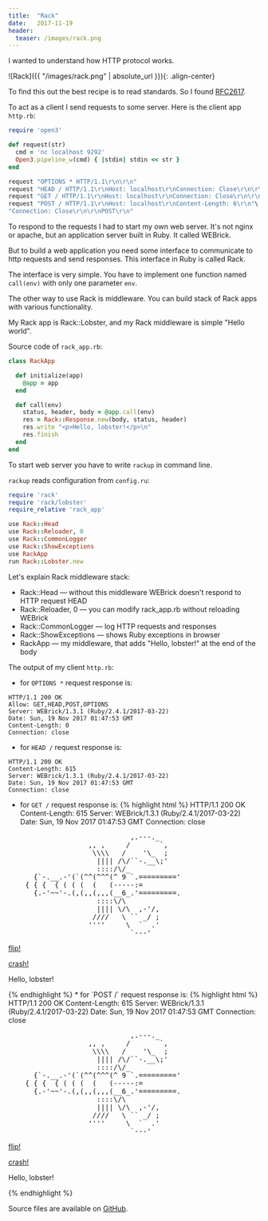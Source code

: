 ```yaml
---
title:  "Rack"
date:   2017-11-19
header:
  teaser: /images/rack.png
---
```

I wanted to understand how HTTP protocol works.

![Rack]({{ "/images/rack.png" | absolute_url }}){: .align-center}

To find this out the best recipe is to read standards.
So I found [RFC2617][RFC2617].

To act as a client I send requests to some server.
Here is the client app `http.rb`:
```ruby
require 'open3'

def request(str)
  cmd = 'nc localhost 9292'
  Open3.pipeline_w(cmd) { |stdin| stdin << str }
end

request "OPTIONS * HTTP/1.1\r\n\r\n"
request "HEAD / HTTP/1.1\r\nHost: localhost\r\nConnection: Close\r\n\r\n"
request "GET / HTTP/1.1\r\nHost: localhost\r\nConnection: Close\r\n\r\n"
request "POST / HTTP/1.1\r\nHost: localhost\r\nContent-Length: 6\r\n"\
"Connection: Close\r\n\r\nPOST\r\n"
```

To respond to the requests I had to start my own web server.
It's not nginx or apache, but an application server built in Ruby.
It called WEBrick.

But to build a web application you need some interface to communicate to http requests and send responses.
This interface in Ruby is called Rack. 

The interface is very simple.
You have to implement one function named `call(env)` with only one parameter `env`.

The other way to use Rack is middleware. You can build stack of Rack apps with various functionality.

My Rack app is Rack::Lobster, and my Rack middleware is simple "Hello world".

Source code of `rack_app.rb`:
```ruby
class RackApp

  def initialize(app)
    @app = app
  end

  def call(env)
    status, header, body = @app.call(env)
    res = Rack::Response.new(body, status, header)
    res.write "<p>Hello, lobster!</p>\n"
    res.finish
  end
end
```

To start web server you have to write `rackup` in command line.

`rackup` reads configuration from `config.ru`:
```ruby
require 'rack'
require 'rack/lobster'
require_relative 'rack_app'

use Rack::Head
use Rack::Reloader, 0
use Rack::CommonLogger
use Rack::ShowExceptions
use RackApp
run Rack::Lobster.new
```

Let's explain Rack middleware stack:
- Rack::Head — without this middleware WEBrick doesn't respond to HTTP request HEAD
- Rack::Reloader, 0 — you can modify rack_app.rb without reloading WEBrick
- Rack::CommonLogger — log HTTP requests and responses
- Rack::ShowExceptions — shows Ruby exceptions in browser
- RackApp — my middleware, that adds "Hello, lobster!" at the end of the body

The output of my client `http.rb`:
* for `OPTIONS *` request response is:
```
HTTP/1.1 200 OK 
Allow: GET,HEAD,POST,OPTIONS
Server: WEBrick/1.3.1 (Ruby/2.4.1/2017-03-22)
Date: Sun, 19 Nov 2017 01:47:53 GMT
Content-Length: 0
Connection: close
```
* for `HEAD /` request response is:
```
HTTP/1.1 200 OK 
Content-Length: 615
Server: WEBrick/1.3.1 (Ruby/2.4.1/2017-03-22)
Date: Sun, 19 Nov 2017 01:47:53 GMT
Connection: close
```
* for `GET /` request response is:
{% highlight html %}
HTTP/1.1 200 OK 
Content-Length: 615
Server: WEBrick/1.3.1 (Ruby/2.4.1/2017-03-22)
Date: Sun, 19 Nov 2017 01:47:53 GMT
Connection: close

<title>Lobstericious!</title><pre>                             ,.---._
                   ,, ,     /       `,
                    \\\\   /    '\_  ;
                     |||| /\/``-.__\;'
                     ::::/\/_
      {`-.__.-'(`(^^(^^^(^ 9 `.========='
    { { {  { ( ( (  (   (-----:=
      {.-'~~'-.(,(,,(,,,(__6_.'=========.
                     ::::\/\
                     |||| \/\  ,-'/,
                    ////   \ `` _/ ;
                   ''''     \  `  .'
                             `---'
</pre><p><a href='?flip=left'>flip!</a></p><p><a href='?flip=crash'>crash!</a></p>
<p>Hello, lobster!</p>
{% endhighlight %}
* for `POST /` request response is:
{% highlight html %}
HTTP/1.1 200 OK 
Content-Length: 615
Server: WEBrick/1.3.1 (Ruby/2.4.1/2017-03-22)
Date: Sun, 19 Nov 2017 01:47:53 GMT
Connection: close

<title>Lobstericious!</title><pre>                             ,.---._
                   ,, ,     /       `,
                    \\\\   /    '\_  ;
                     |||| /\/``-.__\;'
                     ::::/\/_
      {`-.__.-'(`(^^(^^^(^ 9 `.========='
    { { {  { ( ( (  (   (-----:=
      {.-'~~'-.(,(,,(,,,(__6_.'=========.
                     ::::\/\
                     |||| \/\  ,-'/,
                    ////   \ `` _/ ;
                   ''''     \  `  .'
                             `---'
</pre><p><a href='?flip=left'>flip!</a></p><p><a href='?flip=crash'>crash!</a></p>
<p>Hello, lobster!</p>
{% endhighlight %}

Source files are available on [GitHub][GitHub].

[RFC2617]: http://www.ietf.org/rfc/rfc2616.txt
[GitHub]: https://github.com/dmlaziuk/rack.git
